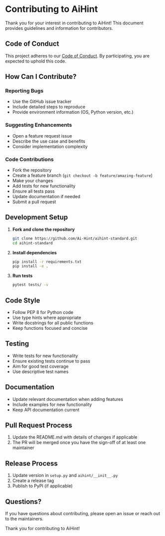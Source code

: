 # Contributing to AiHint

Thank you for your interest in contributing to AiHint! This document provides guidelines and information for contributors.

## Code of Conduct

This project adheres to our [Code of Conduct](code-of-conduct.md). By participating, you are expected to uphold this code.

## How Can I Contribute?

### Reporting Bugs
- Use the GitHub issue tracker
- Include detailed steps to reproduce
- Provide environment information (OS, Python version, etc.)

### Suggesting Enhancements
- Open a feature request issue
- Describe the use case and benefits
- Consider implementation complexity

### Code Contributions
- Fork the repository
- Create a feature branch (`git checkout -b feature/amazing-feature`)
- Make your changes
- Add tests for new functionality
- Ensure all tests pass
- Update documentation if needed
- Submit a pull request

## Development Setup

1. **Fork and clone the repository**
   ```bash
   git clone https://github.com/Ai-Hint/aihint-standard.git
   cd aihint-standard
   ```

2. **Install dependencies**
   ```bash
   pip install -r requirements.txt
   pip install -e .
   ```

3. **Run tests**
   ```bash
   pytest tests/ -v
   ```

## Code Style

- Follow PEP 8 for Python code
- Use type hints where appropriate
- Write docstrings for all public functions
- Keep functions focused and concise

## Testing

- Write tests for new functionality
- Ensure existing tests continue to pass
- Aim for good test coverage
- Use descriptive test names

## Documentation

- Update relevant documentation when adding features
- Include examples for new functionality
- Keep API documentation current

## Pull Request Process

1. Update the README.md with details of changes if applicable
2. The PR will be merged once you have the sign-off of at least one maintainer

## Release Process

1. Update version in `setup.py` and `aihint/__init__.py`
2. Create a release tag
3. Publish to PyPI (if applicable)

## Questions?

If you have questions about contributing, please open an issue or reach out to the maintainers.

Thank you for contributing to AiHint! 